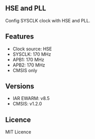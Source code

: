 ## HSE and PLL

Config SYSCLK clock with HSE and PLL.

## Features
 - Clock source: HSE
 - SYSCLK: 170 MHz
 - APB1: 170 MHz
 - APB2: 170 MHz
 - CMSIS only

## Versions
  - IAR EWARM: v8.5
  - CMSIS: v1.2.0

## Licence
MIT Licence

